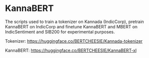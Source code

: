 # KannaBERT
The scripts used to train a tokenizer on Kannada (IndicCorp), pretrain KannaBERT on IndicCorp and finetune KannaBERT and MBERT on IndicSentiment and SIB200 for experimental purposes.

Tokenizer: https://huggingface.co/BERTCHEESIE/Kannada-tokenizer

KannaBERT: https://huggingface.co/BERTCHEESIE/KannaBERT-xl
